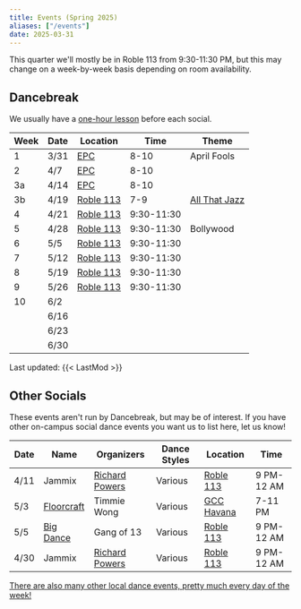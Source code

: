 ```yaml
---
title: Events (Spring 2025)
aliases: ["/events"]
date: 2025-03-31
---
```


This quarter we'll mostly be in Roble 113 from 9:30-11:30 PM, but this may
change on a week-by-week basis depending on room availability.

<!--more-->

## Dancebreak

We usually have a [one-hour lesson](/workshops) before each social.

| Week | Date | Location           | Time       | Theme                 |
|------|------|--------------------|------------|-----------------------|
| 1    | 3/31 | [EPC][epc]         | 8-10       | April Fools           |
| 2    | 4/7  | [EPC][epc]         | 8-10       |                       |
| 3a   | 4/14 | [EPC][epc]         | 8-10       |                       |
| 3b   | 4/19 | [Roble 113][roble] | 7-9        | [All That Jazz][jazz] |
| 4    | 4/21 | [Roble 113][roble] | 9:30-11:30 |                       |
| 5    | 4/28 | [Roble 113][roble] | 9:30-11:30 | Bollywood             |
| 6    | 5/5  | [Roble 113][roble] | 9:30-11:30 |                       |
| 7    | 5/12 | [Roble 113][roble] | 9:30-11:30 |                       |
| 8    | 5/19 | [Roble 113][roble] | 9:30-11:30 |                       |
| 9    | 5/26 | [Roble 113][roble] | 9:30-11:30 |                       |
| 10   | 6/2  |                    |            |                       |
|      | 6/16 |                    |            |                       |
|      | 6/23 |                    |            |                       |
|      | 6/30 |                    |            |                       |

Last updated: {{< LastMod >}}

## Other Socials

These events aren't run by Dancebreak, but may be of interest.  If you have
other on-campus social dance events you want us to list here, let us know!

| Date | Name                     | Organizers               | Dance Styles | Location           | Time       |
|------|--------------------------|--------------------------|--------------|--------------------|------------|
| 4/11 | Jammix                   | [Richard Powers][powers] | Various      | [Roble 113][roble] | 9 PM-12 AM |
| 5/3  | [Floorcraft][floorcraft] | Timmie Wong              | Various      | [GCC Havana][gcc]  | 7-11 PM    |
| 5/5  | [Big Dance][bigdance]    | Gang of 13               | Various      | [Roble 113][roble] | 9 PM-12 AM |
| 4/30 | Jammix                   | [Richard Powers][powers] | Various      | [Roble 113][roble] | 9 PM-12 AM |

[There are also many other local dance events, pretty much every day of the week!](/info/local)

[epc]: /info/locations/#elliott-program-center
[roble]: /info/locations/#roble-gym
[gcc]: /info/locations/#graduate-community-center
[evgr]: /info/locations/#escondido-village-graduate-residences
[ssd]: https://swing.stanford.edu
[wcs]: https://www.facebook.com/cardinalswing/
[powers]: https://www.richardpowers.com/
[bigdance]: https://bigdance.stanford.edu/
[bonbon]: https://2025bonbonball.eventbrite.com/
[opening]: https://vienneseball.stanford.edu/
[swingtime]: https://swingtime.stanford.edu/
[vball]: https://vienneseball.stanford.edu/

[jazz]: /posts/25spr-all-that-jazz
[floorcraft]: https://www.facebook.com/events/30100345002885928
